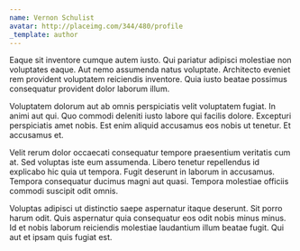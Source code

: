 ```yaml
---
name: Vernon Schulist
avatar: http://placeimg.com/344/480/profile
_template: author
---
```

Eaque sit inventore cumque autem iusto. Qui pariatur adipisci molestiae non voluptates eaque. Aut nemo assumenda natus voluptate. Architecto eveniet rem provident voluptatem reiciendis inventore. Quia iusto beatae possimus consequatur provident dolor laborum illum.
  
Voluptatem dolorum aut ab omnis perspiciatis velit voluptatem fugiat. In animi aut qui. Quo commodi deleniti iusto labore qui facilis dolore. Excepturi perspiciatis amet nobis. Est enim aliquid accusamus eos nobis ut tenetur. Et accusamus et.
  
Velit rerum dolor occaecati consequatur tempore praesentium veritatis cum at. Sed voluptas iste eum assumenda. Libero tenetur repellendus id explicabo hic quia ut tempora. Fugit deserunt in laborum in accusamus. Tempora consequatur ducimus magni aut quasi. Tempora molestiae officiis commodi suscipit odit omnis.
  
Voluptas adipisci ut distinctio saepe aspernatur itaque deserunt. Sit porro harum odit. Quis aspernatur quia consequatur eos odit nobis minus minus. Id et nobis laborum reiciendis molestiae laudantium illum beatae fugit. Qui aut et ipsam quis fugiat est.

